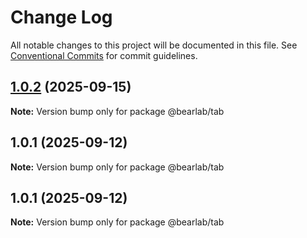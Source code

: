 # Change Log

All notable changes to this project will be documented in this file.
See [Conventional Commits](https://conventionalcommits.org) for commit guidelines.

## [1.0.2](https://github.com/hasanbala/ui-components/compare/@bearlab/tab@1.0.1...@bearlab/tab@1.0.2) (2025-09-15)

**Note:** Version bump only for package @bearlab/tab





## 1.0.1 (2025-09-12)

**Note:** Version bump only for package @bearlab/tab





## 1.0.1 (2025-09-12)

**Note:** Version bump only for package @bearlab/tab
